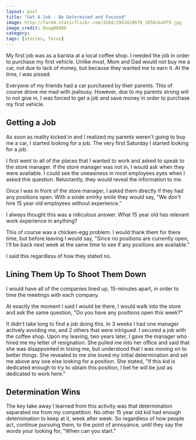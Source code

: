 ```yaml
---
layout: post
title: "Get A Job - Be Determined and Focused"
image: http://farm4.staticflickr.com/3204/2953428679_1050cba9f9.jpg
image_credit: Doug88888
category: 
tags: [stories, focus]
---
```


My first job was as a barista at a local coffee shop. I needed the job in order to purchase my first vehicle. Unlike most, Mom and Dad would not buy me a car, not due to lack of money, but because they wanted me to earn it. At the time, I was pissed.

Everyone of my friends had a car purchased by their parents. This of course drove me mad with jealousy. However, due to my parents strong will to not give in, I was forced to get a job and save money in order to purchase my first vehicle.

## Getting a Job

As soon as reality kicked in and I realized my parents weren't going to buy me a car, I started looking for a job. The very first Saturday I started looking for a job.

I first went to all of the places that I wanted to work and asked to speak to the store manager. If the store manager was not in, I would ask when they were available. I could see the uneasiness in most employees eyes when I asked this question. Reluctantly, they would reveal the information to me.

Once I was in front of the store manager, I asked them directly if they had any positions open. With a snide smirky smile they would say, "We don't hire 15 year old employees without experience."

I always thought this was a ridiculous answer. What 15 year old has relevant work experience in anything?

This of course was a chicken-egg problem. I would thank them for there time, but before leaving I would say, "Since no positions are currently open, I'll be back next week at the same time to see if any positions are available."

I said this regardless of how they stated no.

## Lining Them Up To Shoot Them Down
I would have all of the companies lined up, 15-minutes apart, in order to time the meetings with each company.

At exactly the moment I said I would be there, I would walk into the store and ask the same question, "Do you have any positions open this week?" 

It didn't take long to find a job doing this. In 3 weeks I had one manager actively avoiding me, and 2 others that were intrigued. I secured a job with the coffee shop. Upon my leaving, two years later, I gave the manager who hired me my letter of resignation. She pulled me into her office and said that she was disappointed in losing me, but understood that I was moving on to better things. She revealed to me she loved my initial determination and set me above any one else looking for a position. She stated, "If this kid is dedicated enough to try to obtain this position, I bet he will be just as dedicated to work here."

## Determination Wins

The key take away I learned from this activity was that determination separated me from my competition. No other 15 year old kid had enough determination to keep at it, week after week. So regardless of how people act, continue pursuing them, to the point of annoyance, until they say the words your looking for, "When can you start."